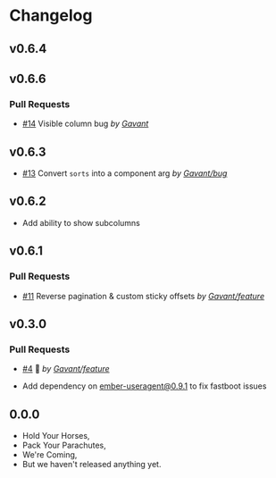 # Changelog

## v0.6.4
## v0.6.6

### Pull Requests

-   [#14](https://github.com/Gavant/gavant-ember-table/pull/14) Visible column bug _by [Gavant](https://github.com/Gavant)_

## v0.6.3

-   [#13](https://github.com/Gavant/gavant-ember-table/pull/13) Convert `sorts` into a component arg _by [Gavant/bug](https://github.com/Gavant/bug)_

## v0.6.2

-   Add ability to show subcolumns

## v0.6.1

### Pull Requests

-   [#11](https://github.com/Gavant/gavant-ember-table/pull/11) Reverse pagination & custom sticky offsets _by [Gavant/feature](https://github.com/Gavant/feature)_

## v0.3.0

### Pull Requests

-   [#4](https://github.com/Gavant/gavant-ember-table/pull/4) 🚀 _by [Gavant/feature](https://github.com/Gavant/feature)_

-   Add dependency on ember-useragent@0.9.1 to fix fastboot issues

## 0.0.0

-   Hold Your Horses,
-   Pack Your Parachutes,
-   We're Coming,
-   But we haven't released anything yet.
